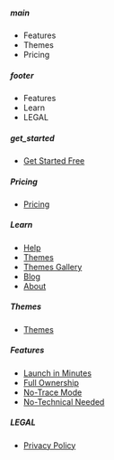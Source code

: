 ##### main

- Features
- Themes
- Pricing

##### footer

- Features
- Learn
- LEGAL

##### get_started

- [Get Started Free](/service/get-started.html)

##### Pricing

- [Pricing](/service/pricing.html)

##### Learn

- [Help](https://help.mdfriday.com)
- [Themes](https://help.mdfriday.com/book/themes/)
- [Themes Gallery](https://gallery.mdfriday.com/)
- [Blog](/posts/)
- [About](/about/company.html)

##### Themes

- [Themes](https://help.mdfriday.com/book/themes/)

##### Features

- [Launch in Minutes](/features/speed.html)
- [Full Ownership](/features/control.html)
- [No-Trace Mode](/features/privacy.html)
- [No-Technical Needed](/features/simplicity.html)


##### LEGAL

- [Privacy Policy](/about/privacy.html)
